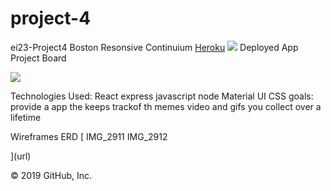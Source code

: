 # project-4
ei23-Project4
Boston Resonsive Continuium
<a href ="https://immense-forest-65187.herokuapp.com/">Heroku</a>
<img src =" https://user-images.githubusercontent.com/4977418/67112079-67ce1380-f1a4-11e9-83d4-ced884fb57d2.png"/>
Deployed App Project Board 

<img src ="https://user-images.githubusercontent.com/4977418/67112079-67ce1380-f1a4-11e9-83d4-ced884fb57d2.png"/>

Technologies Used: React express javascript node Material UI CSS 
goals: provide a app the keeps trackof th memes video and gifs you collect over a lifetime

Wireframes ERD [ IMG_2911 IMG_2912

](url)

© 2019 GitHub, Inc.
